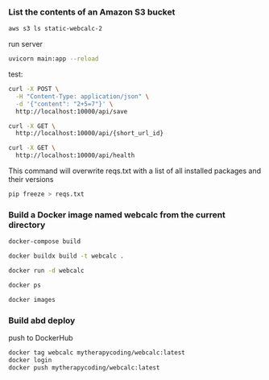 ### List the contents of an Amazon S3 bucket 
```sh
aws s3 ls static-webcalc-2
```

run server 

```sh
uvicorn main:app --reload 
```

test:

```sh
curl -X POST \
  -H "Content-Type: application/json" \
  -d '{"content": "2+5=7"}' \
  http://localhost:10000/api/save
```

```sh
curl -X GET \
  http://localhost:10000/api/{short_url_id}
```


```sh
curl -X GET \
  http://localhost:10000/api/health
```


This command will overwrite reqs.txt with a list of all installed packages and their versions
```sh
pip freeze > reqs.txt
```

### Build a Docker image named webcalc from the current directory 

```sh
docker-compose build
```

```sh
docker buildx build -t webcalc .
```

```sh
docker run -d webcalc
```

```sh
docker ps
```

```sh
docker images
```


### Build abd deploy 

push to DockerHub

```sh
docker tag webcalc mytherapycoding/webcalc:latest
docker login
docker push mytherapycoding/webcalc:latest
```

